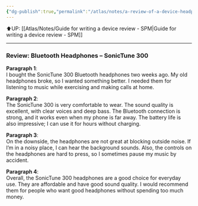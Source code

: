 ```yaml
---
{"dg-publish":true,"permalink":"/atlas/notes/a-review-of-a-device-headphone/","noteIcon":""}
---
```


⬆️UP: [[Atlas/Notes/Guide for writing a device review - SPM\|Guide for writing a device review - SPM]]

---

### Review: **Bluetooth Headphones – SonicTune 300**

**Paragraph 1**:  
I bought the SonicTune 300 Bluetooth headphones two weeks ago. My old headphones broke, so I wanted something better. I needed them for listening to music while exercising and making calls at home.

**Paragraph 2**:  
The SonicTune 300 is very comfortable to wear. The sound quality is excellent, with clear voices and deep bass. The Bluetooth connection is strong, and it works even when my phone is far away. The battery life is also impressive; I can use it for hours without charging.

**Paragraph 3**:  
On the downside, the headphones are not great at blocking outside noise. If I’m in a noisy place, I can hear the background sounds. Also, the controls on the headphones are hard to press, so I sometimes pause my music by accident.

**Paragraph 4**:  
Overall, the SonicTune 300 headphones are a good choice for everyday use. They are affordable and have good sound quality. I would recommend them for people who want good headphones without spending too much money.